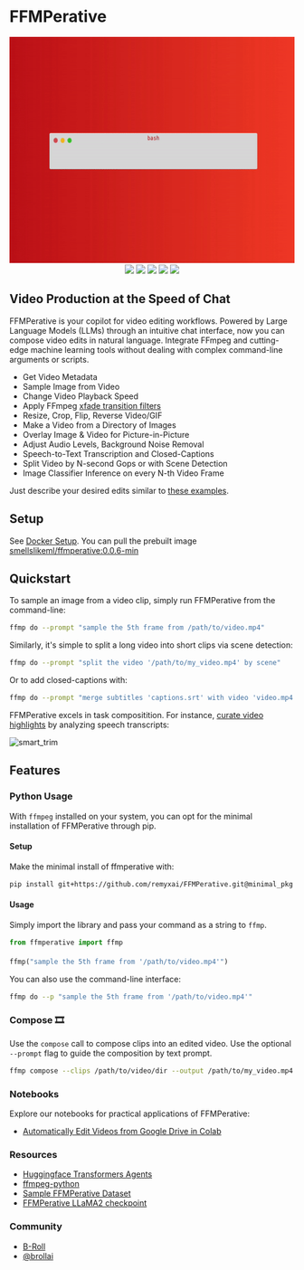 # FFMPerative
<p align="center">
  <img src="https://github.com/remyxai/FFMPerative/blob/main/assets/ffmperative.gif" height=400px>
  <br>
  <img src="https://img.shields.io/pypi/v/ffmperative.svg">
  <img src="https://img.shields.io/pypi/dm/ffmperative">
  <img src="https://img.shields.io/github/license/remyxai/ffmperative.svg">
  <img src="https://img.shields.io/docker/v/smellslikeml/ffmperative/latest">
  <img src="https://img.shields.io/docker/pulls/smellslikeml/ffmperative">

</p>

## Video Production at the Speed of Chat
FFMPerative is your copilot for video editing workflows. Powered by Large Language Models (LLMs) through an intuitive chat interface, now you can compose video edits in natural language. Integrate FFmpeg and cutting-edge machine learning tools without dealing with complex command-line arguments or scripts.

* Get Video Metadata
* Sample Image from Video
* Change Video Playback Speed
* Apply FFmpeg [xfade transition filters](https://trac.ffmpeg.org/wiki/Xfade#Gallery)
* Resize, Crop, Flip, Reverse Video/GIF
* Make a Video from a Directory of Images 
* Overlay Image & Video for Picture-in-Picture
* Adjust Audio Levels, Background Noise Removal
* Speech-to-Text Transcription and Closed-Captions
* Split Video by N-second Gops or with Scene Detection
* Image Classifier Inference on every N-th Video Frame

Just describe your desired edits similar to [these examples](https://remyxai.github.io/FFMPerative/).

## Setup 

See [Docker Setup](docker/README.md).
You can pull the prebuilt image [smellslikeml/ffmperative:0.0.6-min](https://hub.docker.com/layers/smellslikeml/ffmperative/0.0.6-min/images/sha256-833489f673f7f2153d4c59b2fcfdd54baf181533c8196a3abedcf4d362bfddc2?context=repo)

## Quickstart
To sample an image from a video clip, simply run FFMPerative from the command-line:

```bash
ffmp do --prompt "sample the 5th frame from /path/to/video.mp4"
```

Similarly, it's simple to split a long video into short clips via scene detection:

```bash
ffmp do --prompt "split the video '/path/to/my_video.mp4' by scene"
```

Or to add closed-captions with:

```bash
ffmp do --prompt "merge subtitles 'captions.srt' with video 'video.mp4' calling it 'video_caps.mp4'"
```

FFMPerative excels in task compositition. For instance, [curate video highlights](https://blog.remyx.ai/posts/data-processing-agents/) by analyzing speech transcripts:

![smart_trim](https://blog.remyx.ai/img/ffmperative-auto-edit-pipeline.png#center)


## Features

### Python Usage
With `ffmpeg` installed on your system, you can opt for the minimal installation of FFMPerative through pip.

#### Setup
Make the minimal install of ffmperative with:

```bash
pip install git+https://github.com/remyxai/FFMPerative.git@minimal_pkg
```

#### Usage
Simply import the library and pass your command as a string to `ffmp`.

```python
from ffmperative import ffmp

ffmp("sample the 5th frame from '/path/to/video.mp4'")
```

You can also use the command-line interface:
```bash
ffmp do --p "sample the 5th frame from '/path/to/video.mp4'"
```

### Compose 🎞️ 
Use the `compose` call to compose clips into an edited video. Use the optional `--prompt` flag to guide the composition by text prompt.
```bash
ffmp compose --clips /path/to/video/dir --output /path/to/my_video.mp4 --prompt "Edit the video for social media"
```

### Notebooks

Explore our notebooks for practical applications of FFMPerative:

* [Automatically Edit Videos from Google Drive in Colab](https://colab.research.google.com/drive/149byzCNd17dAehVuWXkiFQ2mVe_icLCa?usp=sharing)

### Resources
* [Huggingface Transformers Agents](https://huggingface.co/docs/transformers/transformers_agents)
* [ffmpeg-python](https://github.com/kkroening/ffmpeg-python/)
* [Sample FFMPerative Dataset](https://huggingface.co/datasets/remyxai/ffmperative-sample)
* [FFMPerative LLaMA2 checkpoint](https://huggingface.co/remyxai/ffmperative-7b)

### Community

* [B-Roll](https://b-roll.ai/)
* [@brollai](https://twitter.com/brollai)
